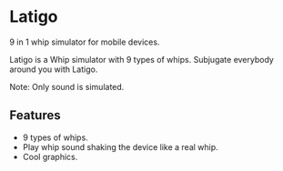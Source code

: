 # Latigo

9 in 1 whip simulator for mobile devices.

Latigo is a Whip simulator with 9 types of whips. Subjugate everybody around you with Latigo.

Note: Only sound is simulated.


## Features

  - 9 types of whips.
  - Play whip sound shaking the device like a real whip.
  - Cool graphics.

